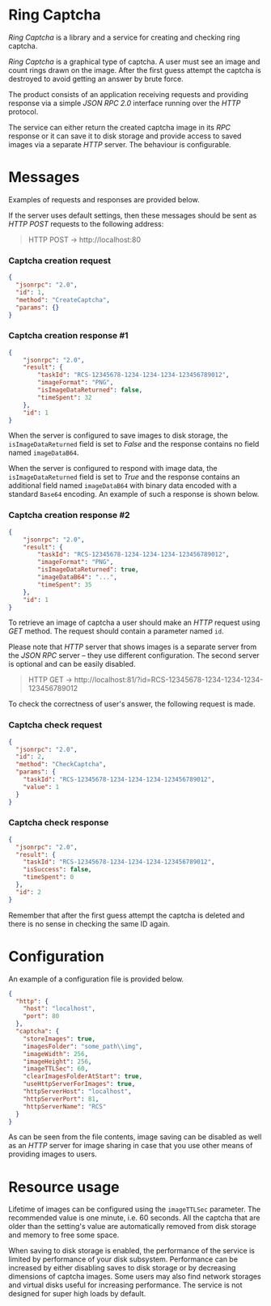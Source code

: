 # Ring Captcha

_Ring Captcha_ is a library and a service for creating and checking ring captcha.

_Ring Captcha_ is a graphical type of captcha. A user must see an image and count 
rings drawn on the image. After the first guess attempt the captcha is 
destroyed to avoid getting an answer by brute force.

The product consists of an application receiving requests and providing response 
via a simple _JSON RPC 2.0_ interface running over the _HTTP_ protocol.

The service can either return the created captcha image in its _RPC_ response or 
it can save it to disk storage and provide access to saved images via a separate 
_HTTP_ server. The behaviour is configurable.

# Messages
Examples of requests and responses are provided below.

If the server uses default settings, then these messages should be sent as 
_HTTP POST_ requests to the following address:

> HTTP POST -> http://localhost:80

### Captcha creation request
```json
{
  "jsonrpc": "2.0",
  "id": 1,
  "method": "CreateCaptcha",
  "params": {}
}

```

### Captcha creation response #1
```json
{
    "jsonrpc": "2.0",
    "result": {
        "taskId": "RCS-12345678-1234-1234-1234-123456789012",
        "imageFormat": "PNG",
        "isImageDataReturned": false,
        "timeSpent": 32
    },
    "id": 1
}
```

When the server is configured to save images to disk storage, the 
`isImageDataReturned` field is set to _False_ and the response contains no 
field named `imageDataB64`.

When the server is configured to respond with image data, the 
`isImageDataReturned` field is set to _True_ and the response contains an 
additional field named `imageDataB64` with binary data encoded with a standard `Base64` 
encoding. An example of such a response is shown below.

### Captcha creation response #2
```json
{
    "jsonrpc": "2.0",
    "result": {
        "taskId": "RCS-12345678-1234-1234-1234-123456789012",
        "imageFormat": "PNG",
        "isImageDataReturned": true,
        "imageDataB64": "...",
        "timeSpent": 35
    },
    "id": 1
}
```

To retrieve an image of captcha a user should make an _HTTP_ request using 
_GET_ method. The request should contain a parameter named `id`. 

Please note that _HTTP_ server that shows images is a separate server from the 
_JSON RPC_ server – they use different configuration. The second server is 
optional and can be easily disabled.

> HTTP GET -> http://localhost:81/?id=RCS-12345678-1234-1234-1234-123456789012

To check the correctness of user's answer, the following request is made.

### Captcha check request
```json
{
  "jsonrpc": "2.0",
  "id": 2,
  "method": "CheckCaptcha",
  "params": {
    "taskId": "RCS-12345678-1234-1234-1234-123456789012",
    "value": 1
  }
}
```

### Captcha check response
```json
{
  "jsonrpc": "2.0",
  "result": {
    "taskId": "RCS-12345678-1234-1234-1234-123456789012",
    "isSuccess": false,
    "timeSpent": 0
  },
  "id": 2
}
```

Remember that after the first guess attempt the captcha is deleted and there is 
no sense in checking the same ID again.

# Configuration

An example of a configuration file is provided below.

```json
{
  "http": {
    "host": "localhost",
    "port": 80
  },
  "captcha": {
    "storeImages": true,
    "imagesFolder": "some_path\\img",
    "imageWidth": 256,
    "imageHeight": 256,
    "imageTTLSec": 60,
    "clearImagesFolderAtStart": true,
    "useHttpServerForImages": true,
    "httpServerHost": "localhost",
    "httpServerPort": 81,
    "httpServerName": "RCS"
  }
}
```

As can be seen from the file contents, image saving can be disabled as well as 
an _HTTP_ server for image sharing in case that you use other means of providing 
images to users. 

# Resource usage
Lifetime of images can be configured using the `imageTTLSec` parameter. The 
recommended value is one minute, i.e. 60 seconds. All the captcha that are 
older than the setting's value are automatically removed from disk storage 
and memory to free some space. 

When saving to disk storage is enabled, the performance of the service is 
limited by performance of your disk subsystem. Performance can be increased by 
either disabling saves to disk storage or by decreasing dimensions of captcha 
images. Some users may also find network storages and virtual disks useful for 
increasing performance. The service is not designed for super high loads by 
default.
